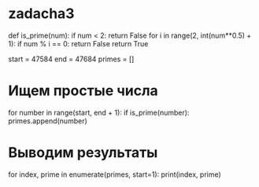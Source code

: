 # zadacha3
def is_prime(num):
    if num < 2:
        return False
    for i in range(2, int(num**0.5) + 1):
        if num % i == 0:
            return False
    return True

start = 47584
end = 47684
primes = []

# Ищем простые числа
for number in range(start, end + 1):
    if is_prime(number):
        primes.append(number)

# Выводим результаты
for index, prime in enumerate(primes, start=1):
    print(index, prime)
